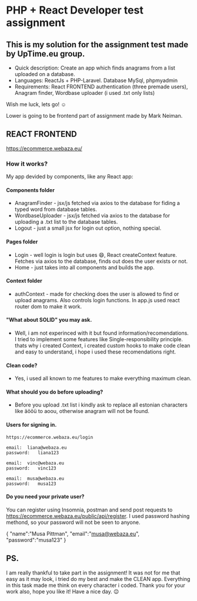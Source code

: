 
# PHP + React Developer test assignment

## This is my solution for the assignment test made by UpTime.eu group.

- Quick description:  Create an app which finds anagrams from a list uploaded on a database. 
- Languages: ReactJs + PHP-Laravel. Database MySql, phpmyadmin
- Requirements: React FRONTEND authentication (three premade users), Anagram finder, Wordbase uploader (i used .txt only lists)

Wish me luck, lets go! :relaxed:

Lower is going to be frontend part of assignment made by Mark Neiman.




## REACT FRONTEND

https://ecommerce.webaza.eu/

### How it works?

My app devided by components, like any React app:

#### Components folder
  - AnagramFinder - jsx/js fetched via axios to the database for fiding a typed word from database tables.
  - WordbaseUploader - jsx/js fetched via axios to the database for uploading a .txt list to the database tables.
  - Logout - just a small jsx for login out option, nothing special. 
#### Pages folder
  - Login - well login is login but uses :smile:, React createContext feature. Fetches via axios to
    the database, finds out does the user exists or not.
  - Home - just takes into all components and builds the app.
#### Context folder
  - authContext - made for checking does the user is allowed to find or upload anagrams. Also controls login functions. In app.js used 
  react router dom to make it work.

#### "What about SOLID" you may ask.
- Well, i am not experinced with it but found information/recomendations. I tried to implement some features like Single-responsibility principle. thats why i created  Context, i created custom hooks to make code clean and easy to understand, i hope i used these recomendations right.

#### Clean code?
- Yes, i used all known to me features to make everything maximum clean.

#### What should you do before uploading?
- Before you upload .txt list i kindly ask to replace all estonian characters like äöõü to aoou, otherwise anagram will not be found.

#### Users for signing in.

    https://ecommerce.webaza.eu/login 

	email:  liana@webaza.eu
	password:   liana123

	email:  vinc@webaza.eu
	password:   vinc123

	email:  musa@webaza.eu
	password:   musa123

#### Do you need your private user? 
You can register using Insomnia, postman and send post requests to https://ecommerce.webaza.eu/public/api/register. I used password hashing methond, so your password will not be seen to anyone.

{
"name":"Musa Pittman", 
"email":"musa@webaza.eu",
"password":"musa123"
}

## PS.
I am really thankful to take part in the assignment! It was not for me that easy as it may look, i tried do my best and make the CLEAN app. Everything in this task made me think on every character i coded. Thank you for your work also, hope you like it! Have a nice day. :wink:






